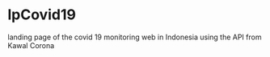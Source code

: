 # lpCovid19
landing page of the covid 19 monitoring web in Indonesia using the API from Kawal Corona
